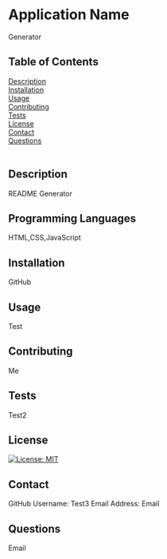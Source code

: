 
# Application Name
Generator
## Table of Contents
[Description](#description)
<br/>
[Installation](#installation)
<br/>
[Usage](#usage)
<br/>
[Contributing](#contributing)
<br/>
[Tests](#tests)
<br/>
[License](#license)
<br/>
[Contact](#github)
<br/>
[Questions](#questions)
<br/>
<br>
## Description 
README Generator
<br>
## Programming Languages
HTML,CSS,JavaScript
<br>
## Installation
GitHub
## Usage
Test
## Contributing
Me
## Tests
Test2
## License
[![License: MIT](https://img.shields.io/badge/License-MIT-yellow.svg)](https://opensource.org/licenses/MIT)
## Contact
GitHub Username: Test3
Email Address: Email
## Questions
Email
